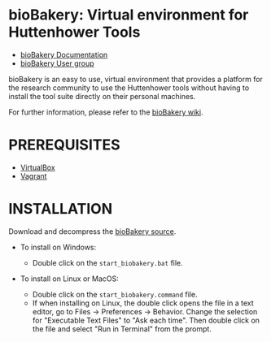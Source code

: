 
bioBakery: Virtual environment for Huttenhower Tools 
====================================================

* [bioBakery Documentation](http://bitbucket.org/biobakery/biobakery/wiki) 
* [bioBakery User group](https://groups.google.com/forum/#!forum/biobakery-users) 

bioBakery is an easy to use, virtual environment that provides a platform for the research community to use the Huttenhower tools without having to install the tool suite directly on their personal machines.

For further information, please refer to the [bioBakery wiki](https://bitbucket.org/biobakery/biobakery/wiki).

PREREQUISITES
=============

* [VirtualBox](http://www.virtualbox.org/)
* [Vagrant](http://www.vagrantup.com/downloads.html)

INSTALLATION 
============

Download and decompress the [bioBakery source](https://bitbucket.org/biobakery/biobakery/downloads/biobakery-v1.0.tar.gz).

* To install on Windows:  
    * Double click on the ``start_biobakery.bat`` file.

* To install on Linux or MacOS: 
    * Double click on the ``start_biobakery.command`` file.
    * If when installing on Linux, the double click opens the file in a text editor, go to Files -> Preferences -> Behavior. Change the selection for "Executable Text Files" to "Ask each time". Then double click on the file and select "Run in Terminal" from the prompt.
